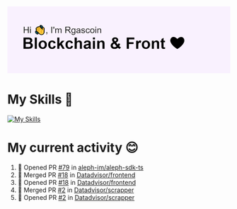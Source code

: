 <!--
**Rgascoin/Rgascoin** is a ✨ _special_ ✨ repository because its `README.md` (this file) appears on your GitHub profile.
-->

![image info](./header.png)


# My Skills 🌟

[![My Skills](https://skillicons.dev/icons?i=solidity,nextjs,tailwind,react,nodejs,ts,docker,jest,py,postgres,git,bash,cpp)](https://skillicons.dev)


# My current activity 😊

<!--START_SECTION:activity-->
1. 💪 Opened PR [#79](https://github.com/aleph-im/aleph-sdk-ts/pull/79) in [aleph-im/aleph-sdk-ts](https://github.com/aleph-im/aleph-sdk-ts)
2. 🎉 Merged PR [#18](https://github.com/Datadvisor/frontend/pull/18) in [Datadvisor/frontend](https://github.com/Datadvisor/frontend)
3. 💪 Opened PR [#18](https://github.com/Datadvisor/frontend/pull/18) in [Datadvisor/frontend](https://github.com/Datadvisor/frontend)
4. 🎉 Merged PR [#2](https://github.com/Datadvisor/scrapper/pull/2) in [Datadvisor/scrapper](https://github.com/Datadvisor/scrapper)
5. 💪 Opened PR [#2](https://github.com/Datadvisor/scrapper/pull/2) in [Datadvisor/scrapper](https://github.com/Datadvisor/scrapper)
<!--END_SECTION:activity-->

